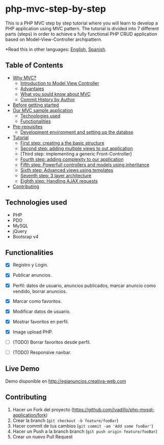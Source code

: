 # php-mvc-step-by-step
This is a PHP MVC step by step tutorial where you will learn to develop a PHP application using MVC pattern. The tutorial is divided into 7 different parts (steps) in order to achieve a fully functional PHP CRUD application based on Model-View-Controller archipattern.

*Read this in other languages: [English](README.md), [Spanish](README.es.md).

## Table of Contents
  - [Why MVC?](#github)
    - [Introduction to Model View Controller](#ignore-whitespace)
    - [Advantajes](#ignore-whitespace)
    - [What you sould know about MVC](#adjust-tab-space)
    - [Commit History by Author](#commit-history-by-author)
  - [Before getting started](#cloning-a-repository)
  - [Our MVC sample application](#cloning-a-repository)
    - [Technologies used](#technologies-used)
    - [Functionalities](#functionalities)
  - [Pre-requisites](#cloning-a-repository)
    - [Development environment and setting up the databse](#cloning-a-repository)
  - [Tutorial](#cloning-a-repository)
    - [First step: creating a the basic structure](#cloning-a-repository)
    - [Second step: adding multiple views to out application](#cloning-a-repository)
    - [Third step: implementing a generic Front-Controller]
    - [Fourth step: adding complexity to our application](#cloning-a-repository)
    - [Fifth step: Powerfull controllers and models using inheritance](#cloning-a-repository)
    - [Sixth step: Advanced views using templates](#cloning-a-repository)
    - [Seventh step: 3 layer architecture](#cloning-a-repository)
    - [Eighth step: Handling AJAX requests](#cloning-a-repository)
  - [Contributing](#contributing)


## Technologies used
* PHP
* PDO
* MySQL
* jQuery
* Bootsrap v4

## Functionalities
 - [x] Registro y Login.
 - [x] Publicar anuncios.
 - [x] Perfil: datos de usuario, anuncios publicados, marcar anuncio como vendido, borrar anuncios.
 - [x] Marcar como favoritos.
 - [x] Modificar datos de usuario.
 - [x] Mostrar favoritos en perfil.
 - [x] Image upload PHP.
 - [ ] (TODO) Borrar favoritos desde perfil.
 - [ ] (TODO) Responsive navbar.


## Live Demo
Demo disponible en http://egianuncios.creativa-web.com

## Contributing
1. Hacer un Fork del proyecto (<https://github.com/jvadillo/php-mysql-application/fork>)
2. Crear la branch (`git checkout -b feature/fooBar`)
3. Hacer commit de tus cambios (`git commit -am 'Add some fooBar'`)
4. Hacer un Push a la branch branch (`git push origin feature/fooBar`)
5. Crear un nuevo Pull Request

